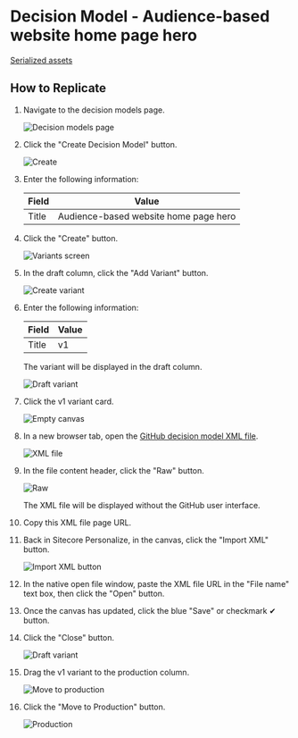 # Decision Model - Audience-based website home page hero

[Serialized assets](/demo/experience/personalize/decisioning/decisionModels/Audience-based%20website%20home%20page%20hero)

## How to Replicate

1. Navigate to the decision models page.

   ![Decision models page](/docs/cdp-personalize/decisioning/decisionModels/Decision-models-page.png)

2. Click the "Create Decision Model" button.

   ![Create](/docs/cdp-personalize/decisioning/decisionModels/Create.png)

3. Enter the following information:

   |Field|Value|
   |-|-|
   |Title|Audience-based website home page hero|

4. Click the "Create" button.

   ![Variants screen](/docs/cdp-personalize/decisioning/decisionModels/Variants.png)

5. In the draft column, click the "Add Variant" button.

   ![Create variant](/docs/cdp-personalize/decisioning/decisionModels/Create-variant.png)

6. Enter the following information:

   |Field|Value|
   |-|-|
   |Title|v1|

   The variant will be displayed in the draft column.

   ![Draft variant](/docs/cdp-personalize/decisioning/decisionModels/Draft-variant.png)

7. Click the v1 variant card.

   ![Empty canvas](/docs/cdp-personalize/decisioning/decisionModels/Empty-canvas.png)

8. In a new browser tab, open the [GitHub decision model XML file](/demo/experience/personalize/decisioning/decisionModels/Audience-based%20website%20home%20page%20hero/v3.xml).

   ![XML file](GitHub.png)

9. In the file content header, click the "Raw" button.

   ![Raw](/docs/cdp-personalize/decisioning/decisionModels/Raw.png)

   The XML file will be displayed without the GitHub user interface.

10. Copy this XML file page URL.
11. Back in Sitecore Personalize, in the canvas, click the "Import XML" button.

    ![Import XML button](/docs/cdp-personalize/decisioning/decisionModels/Import-XML-button.png)

12. In the native open file window, paste the XML file URL in the "File name" text box, then click the "Open" button.
13. Once the canvas has updated, click the blue "Save" or checkmark ✔ button.
14. Click the "Close" button.

    ![Draft variant](/docs/cdp-personalize/decisioning/decisionModels/Draft-variant.png)

15. Drag the v1 variant to the production column.

    ![Move to production](/docs/cdp-personalize/decisioning/decisionModels/Move-to-production.png)

16. Click the "Move to Production" button.

    ![Production](/docs/cdp-personalize/decisioning/decisionModels/Production.png)
